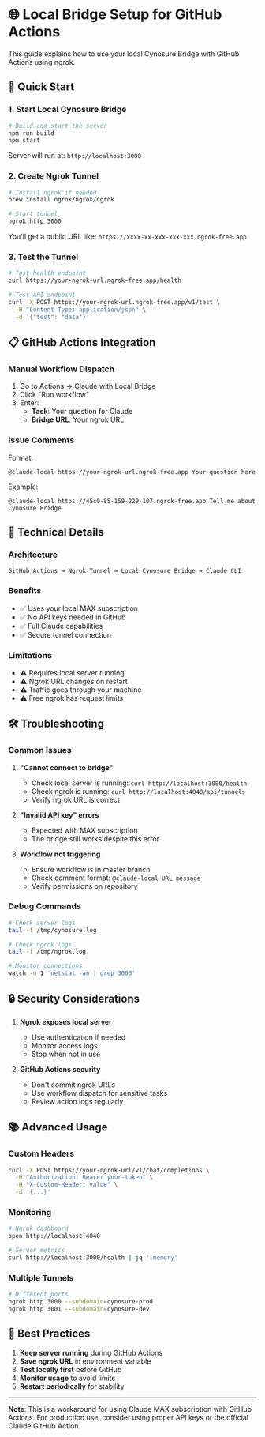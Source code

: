 # 🌐 Local Bridge Setup for GitHub Actions

This guide explains how to use your local Cynosure Bridge with GitHub Actions using ngrok.

## 🚀 Quick Start

### 1. Start Local Cynosure Bridge

```bash
# Build and start the server
npm run build
npm start
```

Server will run at: `http://localhost:3000`

### 2. Create Ngrok Tunnel

```bash
# Install ngrok if needed
brew install ngrok/ngrok/ngrok

# Start tunnel
ngrok http 3000
```

You'll get a public URL like: `https://xxxx-xx-xxx-xxx-xxx.ngrok-free.app`

### 3. Test the Tunnel

```bash
# Test health endpoint
curl https://your-ngrok-url.ngrok-free.app/health

# Test API endpoint
curl -X POST https://your-ngrok-url.ngrok-free.app/v1/test \
  -H "Content-Type: application/json" \
  -d '{"test": "data"}'
```

## 📋 GitHub Actions Integration

### Manual Workflow Dispatch

1. Go to Actions → Claude with Local Bridge
2. Click "Run workflow"
3. Enter:
   - **Task**: Your question for Claude
   - **Bridge URL**: Your ngrok URL

### Issue Comments

Format:
```
@claude-local https://your-ngrok-url.ngrok-free.app Your question here
```

Example:
```
@claude-local https://45c0-85-159-229-107.ngrok-free.app Tell me about Cynosure Bridge
```

## 🔧 Technical Details

### Architecture

```
GitHub Actions → Ngrok Tunnel → Local Cynosure Bridge → Claude CLI
```

### Benefits

- ✅ Uses your local MAX subscription
- ✅ No API keys needed in GitHub
- ✅ Full Claude capabilities
- ✅ Secure tunnel connection

### Limitations

- ⚠️ Requires local server running
- ⚠️ Ngrok URL changes on restart
- ⚠️ Traffic goes through your machine
- ⚠️ Free ngrok has request limits

## 🛠️ Troubleshooting

### Common Issues

1. **"Cannot connect to bridge"**
   - Check local server is running: `curl http://localhost:3000/health`
   - Check ngrok is running: `curl http://localhost:4040/api/tunnels`
   - Verify ngrok URL is correct

2. **"Invalid API key" errors**
   - Expected with MAX subscription
   - The bridge still works despite this error

3. **Workflow not triggering**
   - Ensure workflow is in master branch
   - Check comment format: `@claude-local URL message`
   - Verify permissions on repository

### Debug Commands

```bash
# Check server logs
tail -f /tmp/cynosure.log

# Check ngrok logs
tail -f /tmp/ngrok.log

# Monitor connections
watch -n 1 'netstat -an | grep 3000'
```

## 🔒 Security Considerations

1. **Ngrok exposes local server**
   - Use authentication if needed
   - Monitor access logs
   - Stop when not in use

2. **GitHub Actions security**
   - Don't commit ngrok URLs
   - Use workflow dispatch for sensitive tasks
   - Review action logs regularly

## 📚 Advanced Usage

### Custom Headers

```bash
curl -X POST https://your-ngrok-url/v1/chat/completions \
  -H "Authorization: Bearer your-token" \
  -H "X-Custom-Header: value" \
  -d '{...}'
```

### Monitoring

```bash
# Ngrok dashboard
open http://localhost:4040

# Server metrics
curl http://localhost:3000/health | jq '.memory'
```

### Multiple Tunnels

```bash
# Different ports
ngrok http 3000 --subdomain=cynosure-prod
ngrok http 3001 --subdomain=cynosure-dev
```

## 🎯 Best Practices

1. **Keep server running** during GitHub Actions
2. **Save ngrok URL** in environment variable
3. **Test locally first** before GitHub
4. **Monitor usage** to avoid limits
5. **Restart periodically** for stability

---

**Note**: This is a workaround for using Claude MAX subscription with GitHub Actions. For production use, consider using proper API keys or the official Claude GitHub Action.